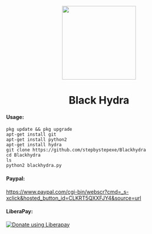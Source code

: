 <p align="center">
  <img src="https://github.com/stepbystepexe/Blackhydra/blob/master/Logo.png" width="200"/>
</a></p>
<h1 align="center">Black Hydra</h1>

#### Usage:
```
pkg update && pkg upgrade
apt-get install git
apt-get install python2
apt-get install hydra
git clone https://github.com/stepbystepexe/Blackhydra
cd Blackhydra
ls
python2 blackhydra.py
```
#### Paypal:
https://www.paypal.com/cgi-bin/webscr?cmd=_s-xclick&hosted_button_id=CLKRT5QXXFJY4&source=url
#### LiberaPay:
<noscript><a href="https://liberapay.com/stepbystepexe/donate"><img alt="Donate using Liberapay" src="https://liberapay.com/assets/widgets/donate.svg"></a></noscript>
